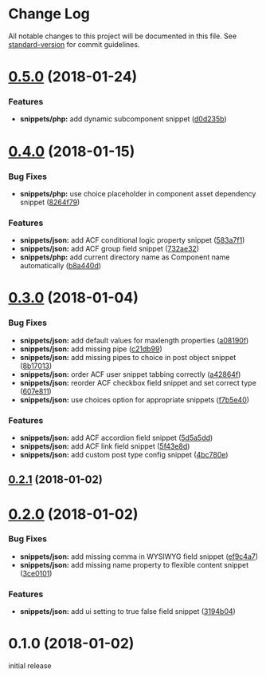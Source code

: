 # Change Log

All notable changes to this project will be documented in this file. See [standard-version](https://github.com/conventional-changelog/standard-version) for commit guidelines.

<a name="0.5.0"></a>
# [0.5.0](https://github.com/flyntwp/flynt-vscode-snippets/compare/v0.4.0...v0.5.0) (2018-01-24)


### Features

* **snippets/php:** add dynamic subcomponent snippet ([d0d235b](https://github.com/flyntwp/flynt-vscode-snippets/commit/d0d235b))



<a name="0.4.0"></a>
# [0.4.0](https://github.com/flyntwp/flynt-vscode-snippets/compare/v0.3.0...v0.4.0) (2018-01-15)


### Bug Fixes

* **snippets/php:** use choice placeholder in component asset dependency snippet ([8264f79](https://github.com/flyntwp/flynt-vscode-snippets/commit/8264f79))


### Features

* **snippets/json:** add ACF conditional logic property snippet ([583a7f1](https://github.com/flyntwp/flynt-vscode-snippets/commit/583a7f1))
* **snippets/json:** add ACF group field snippet ([732ae32](https://github.com/flyntwp/flynt-vscode-snippets/commit/732ae32))
* **snippets/php:** add current directory name as Component name automatically ([b8a440d](https://github.com/flyntwp/flynt-vscode-snippets/commit/b8a440d))



<a name="0.3.0"></a>
# [0.3.0](https://github.com/flyntwp/flynt-vscode-snippets/compare/v0.2.1...v0.3.0) (2018-01-04)


### Bug Fixes

* **snippets/json:** add default values for maxlength properties ([a08190f](https://github.com/flyntwp/flynt-vscode-snippets/commit/a08190f))
* **snippets/json:** add missing pipe ([c21db99](https://github.com/flyntwp/flynt-vscode-snippets/commit/c21db99))
* **snippets/json:** add missing pipes to choice in post object snippet ([8b17013](https://github.com/flyntwp/flynt-vscode-snippets/commit/8b17013))
* **snippets/json:** order ACF user snippet tabbing correctly ([a42864f](https://github.com/flyntwp/flynt-vscode-snippets/commit/a42864f))
* **snippets/json:** reorder ACF checkbox field snippet and set correct type ([607e811](https://github.com/flyntwp/flynt-vscode-snippets/commit/607e811))
* **snippets/json:** use choices option for appropriate snippets ([f7b5e40](https://github.com/flyntwp/flynt-vscode-snippets/commit/f7b5e40))


### Features

* **snippets/json:** add ACF accordion field snippet ([5d5a5dd](https://github.com/flyntwp/flynt-vscode-snippets/commit/5d5a5dd))
* **snippets/json:** add ACF link field snippet ([5f43e8d](https://github.com/flyntwp/flynt-vscode-snippets/commit/5f43e8d))
* **snippets/json:** add custom post type config snippet ([4bc780e](https://github.com/flyntwp/flynt-vscode-snippets/commit/4bc780e))



<a name="0.2.1"></a>
## [0.2.1](https://github.com/flyntwp/flynt-vscode-snippets/compare/v0.2.0...v0.2.1) (2018-01-02)



<a name="0.2.0"></a>
# [0.2.0](https://github.com/flyntwp/flynt-vscode-snippets/compare/v0.1.0...v0.2.0) (2018-01-02)


### Bug Fixes

* **snippets/json:** add missing comma in WYSIWYG field snippet ([ef9c4a7](https://github.com/flyntwp/flynt-vscode-snippets/commit/ef9c4a7))
* **snippets/json:** add missing name property to flexible content snippet ([3ce0101](https://github.com/flyntwp/flynt-vscode-snippets/commit/3ce0101))


### Features

* **snippets/json:** add ui setting to true false field snippet ([3194b04](https://github.com/flyntwp/flynt-vscode-snippets/commit/3194b04))



<a name="0.1.0"></a>
# 0.1.0 (2018-01-02)

initial release
